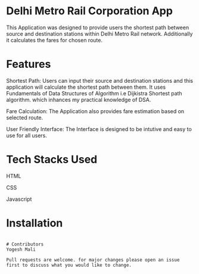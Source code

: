 # Delhi Metro Rail Corporation App
This Application was designed to provide users the shortest path between source and destination stations within Delhi Metro Rail network. Additionally it calculates the fares for chosen route.

# Features
Shortest Path: Users can input their source and destination stations and this application will calculate the shortest path between them. It uses Fundamentals of Data Structures of Algorithm i.e Dijkistra Shortest path algorithm. which inhances my practical knowledge of DSA. 

Fare Calculation: The Application also provides fare estimation based on selected route.

User Friendly Interface: The Interface is designed to be intutive and easy to use for all users.

# Tech Stacks Used

HTML

CSS

Javascript

# Installation



```

# Contributors
Yogesh Mali

Pull requests are welcome. for major changes please open an issue first to discuss what you would like to change.
